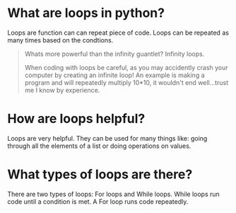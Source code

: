 # What are loops in python?

Loops are function can can repeat piece of code. Loops can be repeated as many times based on the condtions.

> Whats more powerful than the infinity guantlet? Infinity loops.
>
> When coding with loops be careful, as you may accidently crash your computer by creating an infinite loop! An example is making a program and will repeatedly multiply 10*10, it wouldn't end well...trust me I know by experience.

# How are loops helpful?

Loops are very helpful. They can be used for many things like: going through all the elements of a list or doing operations on values.

# What types of loops are there?

There are two types of loops: For loops and While loops. While loops run code until a condition is met. A For loop runs code repeatedly.
